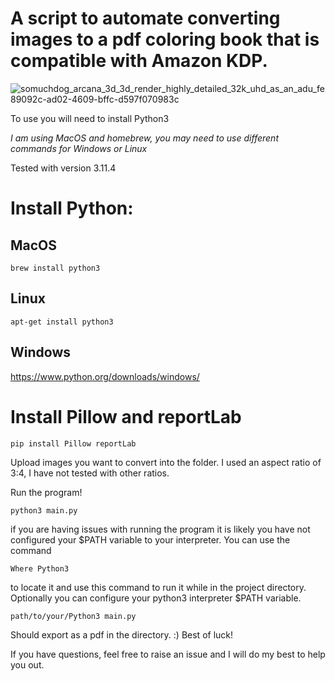 <h1>A script to automate converting images to a pdf coloring book that is compatible with Amazon KDP.</h1>

![somuchdog_arcana_3d_3d_render_highly_detailed_32k_uhd_as_an_adu_fe89092c-ad02-4609-bffc-d597f070983c](https://github.com/SOMUCHDOG/ImgToColoringBook/assets/35353414/6eb15a42-0057-4c2d-85e5-9fe5562c9260)


To use you will need to install Python3

*I am using MacOS and homebrew, you may need to use different commands for Windows or Linux*

Tested with version 3.11.4

# Install Python:

## MacOS
```
brew install python3
```
## Linux
```
apt-get install python3
```
## Windows
https://www.python.org/downloads/windows/


# Install Pillow and reportLab
```
pip install Pillow reportLab
```

Upload images you want to convert into the folder. I used an aspect ratio of 3:4, I have not tested with other ratios.

Run the program!

```
python3 main.py
```

if you are having issues with running the program it is likely you have not configured your $PATH variable to your interpreter.
You can use the command
```
Where Python3
```
to locate it and use this command to run it while in the project directory. Optionally you can configure your python3 interpreter $PATH variable.
```
path/to/your/Python3 main.py
```
Should export as a pdf in the directory. :) Best of luck!

If you have questions, feel free to raise an issue and I will do my best to help you out.


